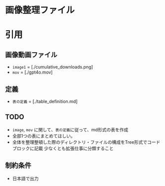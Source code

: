 # 画像整理ファイル
# 引用
## 画像動画ファイル
- `image1` = [./cumulative_downloads.png]
- `mov` = [./gpt4o.mov]

## 定義
- `表の定義` = [./table_definition.md]

## TODO
- `image`, `mov` に関して、`表の定義`に従って、md形式の表を作成
- 全部1つの表にまとめてほしい。
- 全体を整理整頓した際のディレクトリ・ファイルの構成をTree形式でコードブロックに記載
    少なくとも拡張仕事に分類すること

## 制約条件
- 日本語で出力
